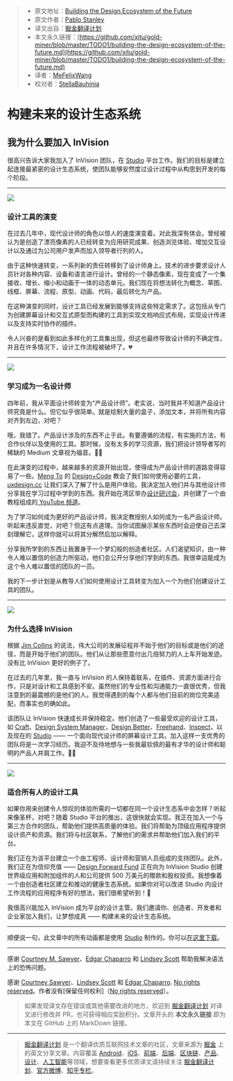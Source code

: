 > * 原文地址：[Building the Design Ecosystem of the Future](https://medium.com/@pablostanley/building-the-design-ecosystem-of-the-future-d22b663fed1f)
> * 原文作者：[Pablo Stanley](https://medium.com/@pablostanley?source=post_header_lockup)
> * 译文出自：[掘金翻译计划](https://github.com/xitu/gold-miner)
> * 本文永久链接：[https://github.com/xitu/gold-miner/blob/master/TODO1/building-the-design-ecosystem-of-the-future.md](https://github.com/xitu/gold-miner/blob/master/TODO1/building-the-design-ecosystem-of-the-future.md)
> * 译者：[MeFelixWang](https://github.com/MeFelixWang)
> * 校对者：[StellaBauhinia](https://github.com/StellaBauhinia)

# 构建未来的设计生态系统

## 我为什么要加入 InVision

很高兴告诉大家我加入了 InVision 团队，在 [Studio](https://www.invisionapp.com/studio) 平台工作。我们的目标是建立起连接最紧密的设计生态系统，使团队能够安然度过设计过程中从构思到开发的每个阶段。

* * *

![](https://cdn-images-1.medium.com/max/800/1*YueL6vogJTWvNi-03_h2Vw.gif)

### 设计工具的演变

在过去几年中，现代设计师的角色以惊人的速度演变着。对此我深有体会。曾经被认为是创造了漂亮像素的人已经转变为应用研究成果、创造浏览体验、增加交互设计以及通过为公司用户发声而加入领导者行列的人。

由于这种快速转变，一系列新的责任转移到了设计师身上。技术的进步要求设计人员针对各种内容、设备和语言进行设计。曾经的一个静态像素，现在变成了一个集接收、增长、缩小和动画于一体的动态单元。我们现在将想法转化为概念、草图、线框、屏幕、流程、原型、动画、代码，最后转化为产品。

在这种演变的同时，设计工具已经发展到能够支持这些特定需求了。这包括从专门为创建屏幕设计和交互式原型而构建的工具到实现文档响应式布局，实现设计传递以及支持实时协作的插件。

令人兴奋的是看到如此多样化的工具集出现，但这也最终导致设计师的不确定性，并且在许多情况下，设计工作流程被破坏了。💔

* * *

![](https://cdn-images-1.medium.com/max/800/1*MkogGsVeqrb3HpzbF4u0Dg.gif)

### 学习成为一名设计师

四年前，我从平面设计师转变为“产品设计师”。老实说，当时我并不知道产品设计师究竟是什么。但它似乎很简单。就是绘制大量的盒子，添加文本，并将所有内容对齐到左边，对吧？

哦，我错了。产品设计涉及的东西不止于此。有要遵循的流程，有实施的方法，有合作伙伴以及使用的工具。那时候，没有太多的学习资源，我们把设计领导者写的稀缺的 Medium 文章视为福音。🙏🏽

在此演变的过程中，越来越多的资源开始出现，使得成为产品设计师的道路变得容易了一些。[Meng To](https://medium.com/@mengto) 的 [Design+Code](https://designcode.io/) 教会了我们如何使用必要的工具，[uxdesign.cc](https://medium.com/@uxdesigncc) 让我们深入了解了什么是用户体验。我决定加入他们并与其他设计师分享我在学习过程中学到的东西。我开始在湾区举办[设计研讨会]((https://www.meetup.com/))，并创建了一个由教程组成的[ YouTube 频道]((https://www.youtube.com/c/sketchtogethertv))。

为了学习如何成为更好的产品设计师，我决定教授别人如何成为一名产品设计师。听起来违反直觉，对吧？但这有点道理。当你试图展示某些东西时会迫使自己去深刻理解它，这样你就可以将其分解然后加以解释。

分享我所学到的东西让我置身于一个梦幻般的创造者社区。人们渴望知识，由一种令人难以置信的创造力所驱动，他们会公开分享他们学到的东西。我很幸运能成为这个令人难以置信的团队的一员。

我的下一步计划是从教导人们如何使用设计工具转变为加入一个为他们创建设计工具的团队。

* * *

![](https://cdn-images-1.medium.com/max/800/1*SenVAHnqgG4uTWEm971hXQ.gif)

### 为什么选择 InVision

根据 [Jim Collins](https://www.jimcollins.com/article_topics/articles/good-to-great.html) 的说法，伟大公司的发展征程并不始于他们的目标或是他们的途径，而是开始于他们的团队。他们从让那些愿意付出几倍努力的人上车开始发迹。没有比 InVision 更好的例子了。

在过去的几年里，我一直与 InVision 的人保持着联系，在插件、资源方面进行合作，只是对设计和工具感到不安。虽然他们的专业性和沟通能力一直很优秀，但我注意到的最震撼的是他们的人。我觉得遇到的每个人都与他们目前的岗位完美适配，而事实也的确如此。

该团队让 InVision 快速成长并保持稳定。他们创造了一些最受欢迎的设计工具，如 [Craft](https://www.invisionapp.com/craft)、[Design System Manager](https://www.invisionapp.com/blog/announcing-invision-design-system-manager/)，[Design Better](https://www.designbetter.co/)、[Freehand](https://www.invisionapp.com/feature/freehand)、[Inspect](https://www.invisionapp.com/feature/inspect)，以及现在的 [Studio](https://www.invisionapp.com/studio) —— 一个面向现代设计师的屏幕设计工具。加入这样一支优秀的团队将是一次学习经历。我迫不及待地想与一些我最钦佩的最有才华的设计师和聪明的产品人并肩工作。🙌🏽

* * *

![](https://cdn-images-1.medium.com/max/800/1*8Z9ciGXuvpoAPDv_N8zNew.gif)

### 适合所有人的设计工具

如果你用来创建令人惊叹的体验所需的一切都在同一个设计生态系中会怎样？听起来像圣杯，对吧？随着 Studio 平台的推出，这很快就会实现。我正在加入一个与第三方合作的团队，帮助他们提供高质量的体验。我们将帮助为顶级应用程序提供设计资产和资源。我们将与社区联系，了解他们的需求并帮助他们加入我们的平台。

我们正在为该平台建立一个由工程师、设计师和营销人员组成的支持团队。此外，我们正在为信仰充值 —— [Design Forward Fund](https://www.invisionapp.com/design-forward-fund) 正在向为 InVision Studio 创建世界级应用和附加组件的人和公司提供 500 万美元的赠款和股权投资。我想像着一个由创造者社区建立和推动的健康生态系统。如果你对可以改进 Studio 内设计工作流程的应用程序有好的想法，我们很希望听到！📣

我很高兴能加入 InVision 成为平台的设计主管。我们邀请你、创造者、开发者和企业家加入我们，让梦想成真 —— 构建未来的设计生态系统。

* * *

顺便说一句，此文章中的所有动画都是使用 [Studio](https://www.invisionapp.com/studio) 制作的。你可以[在这里下载](https://www.dropbox.com/sh/nsq4kd2w9v7801h/AAAbNsPy5vLbKOiPIQgFDTDoa?dl=0)。

* * *

感谢 [Courtney M. Sawyer](https://medium.com/@courtneymsawyer)、[Edgar Chaparro](https://medium.com/@Echaparro) 和 [Lindsey Scott](https://medium.com/@lindseylinds) 帮助我解决语法上的恐怖问题。

感谢 [Courtney Sawyer](https://medium.com/@csawyer?source=post_page)、[Lindsey Scott](https://medium.com/@lindseylinds?source=post_page) 和 [Edgar Chaparro](https://medium.com/@Echaparro?source=post_page). [No rights reserved](http://creativecommons.org/publicdomain/zero/1.0/)。作者没有[保留任何权利]（[No rights reserved](http://creativecommons.org/publicdomain/zero/1.0/)）。

> 如果发现译文存在错误或其他需要改进的地方，欢迎到 [掘金翻译计划](https://github.com/xitu/gold-miner) 对译文进行修改并 PR，也可获得相应奖励积分。文章开头的 **本文永久链接** 即为本文在 GitHub 上的 MarkDown 链接。


---

> [掘金翻译计划](https://github.com/xitu/gold-miner) 是一个翻译优质互联网技术文章的社区，文章来源为 [掘金](https://juejin.im) 上的英文分享文章。内容覆盖 [Android](https://github.com/xitu/gold-miner#android)、[iOS](https://github.com/xitu/gold-miner#ios)、[前端](https://github.com/xitu/gold-miner#前端)、[后端](https://github.com/xitu/gold-miner#后端)、[区块链](https://github.com/xitu/gold-miner#区块链)、[产品](https://github.com/xitu/gold-miner#产品)、[设计](https://github.com/xitu/gold-miner#设计)、[人工智能](https://github.com/xitu/gold-miner#人工智能)等领域，想要查看更多优质译文请持续关注 [掘金翻译计划](https://github.com/xitu/gold-miner)、[官方微博](http://weibo.com/juejinfanyi)、[知乎专栏](https://zhuanlan.zhihu.com/juejinfanyi)。
